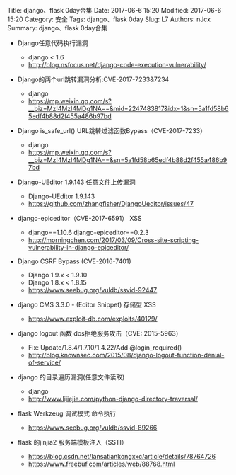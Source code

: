 Title: django、flask 0day合集
Date: 2017-06-6 15:20
Modified: 2017-06-6 15:20
Category: 安全
Tags: django、flask 0day
Slug: L7
Authors: nJcx
Summary: django、flask 0day合集


- Django任意代码执行漏洞 
 	- django < 1.6
 	- http://blog.nsfocus.net/django-code-execution-vulnerability/

- Django的两个url跳转漏洞分析:CVE-2017-7233&7234
	- django 
	- https://mp.weixin.qq.com/s?__biz=MzI4MzI4MDg1NA==&mid=2247483817&idx=1&sn=5a1fd58b65edf4b88d2f455a486b97bd

- Django is_safe_url() URL跳转过滤函数Bypass（CVE-2017-7233）
	- 	django
	-  https://mp.weixin.qq.com/s?__biz=MzI4MzI4MDg1NA==&sn=5a1fd58b65edf4b88d2f455a486b97bd


- Django-UEditor 1.9.143 任意文件上传漏洞
	- Django-UEditor 1.9.143
	- https://github.com/zhangfisher/DjangoUeditor/issues/47
	
- django-epiceditor（CVE-2017-6591） XSS
	- django==1.10.6 django-epiceditor==0.2.3
	- http://morningchen.com/2017/03/09/Cross-site-scripting-vulnerability-in-django-epiceditor/

- Django CSRF Bypass (CVE-2016-7401)
	- Django 1.9.x < 1.9.10
	- Django 1.8.x < 1.8.15
	- https://www.seebug.org/vuldb/ssvid-92447

- django CMS 3.3.0 - (Editor Snippet) 存储型 XSS
    - https://www.exploit-db.com/exploits/40129/
	
- django logout 函数 dos拒绝服务攻击（CVE: 2015-5963）
	- Fix: Update/1.8.4/1.7.10/1.4.22/Add @login_required()
	- http://blog.knownsec.com/2015/08/django-logout-function-denial-of-service/

- django 的目录遍历漏洞(任意文件读取)
	- django
	- http://www.lijiejie.com/python-django-directory-traversal/

- flask  Werkzeug 调试模式 命令执行
	- https://www.seebug.org/vuldb/ssvid-89266
	
- flask 的jinjia2 服务端模板注入（SSTI）
	- https://blog.csdn.net/lansatiankongxxc/article/details/78764726
	- https://www.freebuf.com/articles/web/88768.html





